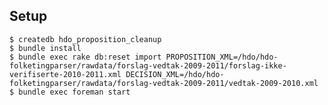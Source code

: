 Setup
-----

    $ createdb hdo_proposition_cleanup
    $ bundle install
    $ bundle exec rake db:reset import PROPOSITION_XML=/hdo/hdo-folketingparser/rawdata/forslag-vedtak-2009-2011/forslag-ikke-verifiserte-2010-2011.xml DECISION_XML=/hdo/hdo-folketingparser/rawdata/forslag-vedtak-2009-2011/vedtak-2009-2010.xml
    $ bundle exec foreman start